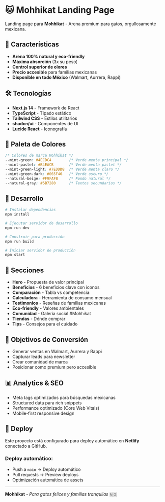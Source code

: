 # 🐱 Mohhikat Landing Page

Landing page para **Mohhikat** - Arena premium para gatos, orgullosamente mexicana.

## 🌟 Características

- **Arena 100% natural y eco-friendly**
- **Máxima absorción** (3x su peso)
- **Control superior de olores**
- **Precio accesible** para familias mexicanas
- **Disponible en todo México** (Walmart, Aurrera, Rappi)

## 🛠️ Tecnologías

- **Next.js 14** - Framework de React
- **TypeScript** - Tipado estático
- **Tailwind CSS** - Estilos utilitarios
- **shadcn/ui** - Componentes de UI
- **Lucide React** - Iconografía

## 🎨 Paleta de Colores

```css
/* Colores de marca Mohhikat */
--mint-green: #4ECDC4        /* Verde menta principal */
--mint-pastel: #B4EACB       /* Verde menta pastel */
--mint-green-light: #7EDDD8  /* Verde menta claro */
--mint-green-dark: #065F46   /* Verde oscuro */
--natural-beige: #F9FAFB     /* Fondo natural */
--natural-gray: #6B7280      /* Textos secundarios */
```

## 🚀 Desarrollo

```bash
# Instalar dependencias
npm install

# Ejecutar servidor de desarrollo
npm run dev

# Construir para producción
npm run build

# Iniciar servidor de producción
npm start
```

## 📱 Secciones

- **Hero** - Propuesta de valor principal
- **Beneficios** - 6 beneficios clave con iconos
- **Comparación** - Tabla vs competencia
- **Calculadora** - Herramienta de consumo mensual
- **Testimonios** - Reseñas de familias mexicanas
- **Eco-friendly** - Valores ambientales
- **Comunidad** - Galería social #Mohhikat
- **Tiendas** - Dónde comprar
- **Tips** - Consejos para el cuidado

## 🎯 Objetivos de Conversión

- Generar ventas en Walmart, Aurrera y Rappi
- Capturar leads para newsletter
- Crear comunidad de marca
- Posicionar como premium pero accesible

## 📊 Analytics & SEO

- Meta tags optimizados para búsquedas mexicanas
- Structured data para rich snippets
- Performance optimizado (Core Web Vitals)
- Mobile-first responsive design

## 🚀 Deploy

Este proyecto está configurado para deploy automático en **Netlify** conectado a GitHub.

### Deploy automático:
- Push a `main` → Deploy automático
- Pull requests → Preview deploys
- Optimización automática de assets

---

**Mohhikat** - *Para gatos felices y familias tranquilas* 🇲🇽